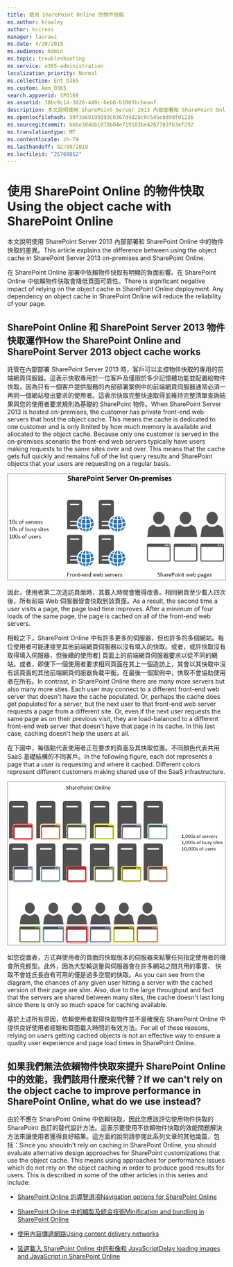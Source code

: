```yaml
---
title: 使用 SharePoint Online 的物件快取
ms.author: krowley
author: kccross
manager: laurawi
ms.date: 4/20/2015
ms.audience: Admin
ms.topic: troubleshooting
ms.service: o365-administration
localization_priority: Normal
ms.collection: Ent_O365
ms.custom: Adm_O365
search.appverid: SPO160
ms.assetid: 38bc9c14-3826-449c-beb6-b1003bcbeaaf
description: 本文說明使用 SharePoint Server 2013 內部部署和 SharePoint Online 中的物件快取的差異。
ms.openlocfilehash: 59f3a69199893cb367d4d28c0c545ebd9dfd1236
ms.sourcegitcommit: bbbe304bb1878b04e719103be4287703fb3ef292
ms.translationtype: MT
ms.contentlocale: zh-TW
ms.lasthandoff: 02/08/2019
ms.locfileid: "25769852"
---
```

# <a name="using-the-object-cache-with-sharepoint-online"></a><span data-ttu-id="5d754-103">使用 SharePoint Online 的物件快取</span><span class="sxs-lookup"><span data-stu-id="5d754-103">Using the object cache with SharePoint Online</span></span>

<span data-ttu-id="5d754-104">本文說明使用 SharePoint Server 2013 內部部署和 SharePoint Online 中的物件快取的差異。</span><span class="sxs-lookup"><span data-stu-id="5d754-104">This article explains the difference between using the object cache in SharePoint Server 2013 on-premises and SharePoint Online.</span></span>
  
<span data-ttu-id="5d754-p101">在 SharePoint Online 部署中依賴物件快取有明顯的負面影響。在 SharePoint Online 中依賴物件快取會降低頁面可靠性。</span><span class="sxs-lookup"><span data-stu-id="5d754-p101">There is significant negative impact of relying on the object cache in SharePoint Online deployment. Any dependency on object cache in SharePoint Online will reduce the reliability of your page.</span></span> 
  
## <a name="how-the-sharepoint-online-and-sharepoint-server-2013-object-cache-works"></a><span data-ttu-id="5d754-107">SharePoint Online 和 SharePoint Server 2013 物件快取運作</span><span class="sxs-lookup"><span data-stu-id="5d754-107">How the SharePoint Online and SharePoint Server 2013 object cache works</span></span>

<span data-ttu-id="5d754-p102">託管在內部部署 SharePoint Server 2013 時，客戶可以主控物件快取的專用的前端網頁伺服器。這表示快取專用於一位客戶及僅限於多少記憶體功能並配置給物件快取。因為只有一個客戶提供服務的內部部署案例中的前端網頁伺服器通常必須一再同一個網站發出要求的使用者。這表示快取完整快速取得並維持完整清單查詢結果與您的使用者要求規則為基礎的 SharePoint 物件。</span><span class="sxs-lookup"><span data-stu-id="5d754-p102">When SharePoint Server 2013 is hosted on-premises, the customer has private front-end web servers that host the object cache. This means the cache is dedicated to one customer and is only limited by how much memory is available and allocated to the object cache. Because only one customer is served in the on-premises scenario the front-end web servers typically have users making requests to the same sites over and over. This means that the cache gets full quickly and remains full of the list query results and SharePoint objects that your users are requesting on a regular basis.</span></span>
  
![顯示到內部部署前端網頁伺服器的流量和負載](media/a0d38b36-4909-4abb-8d4e-4930814bb3de.png)
  
<span data-ttu-id="5d754-p103">因此，使用者第二次造訪頁面時，其載入時間會獲得改善。相同網頁至少載入四次後，所有前端 Web 伺服器皆會快取到該頁面。</span><span class="sxs-lookup"><span data-stu-id="5d754-p103">As a result, the second time a user visits a page, the page load time improves. After a minimum of four loads of the same page, the page is cached on all of the front-end web servers.</span></span>
  
<span data-ttu-id="5d754-p104">相較之下，SharePoint Online 中有許多更多的伺服器，但也許多的多個網站。每位使用者可能連接至其他前端網頁伺服器以沒有填入的快取。或者，或許快取沒有取得填入伺服器，但後續的使用者] 頁面上的前端網頁伺服器要求以從不同的網站。或者，即使下一個使用者要求相同頁面在其上一個造訪上，其會以其快取中沒有該頁面的其他前端網頁伺服器負載平衡。在最後一個案例中，快取不會協助使用者在所有。</span><span class="sxs-lookup"><span data-stu-id="5d754-p104">In contrast, in SharePoint Online there are many more servers but also many more sites. Each user may connect to a different front-end web server that doesn't have the cache populated. Or, perhaps the cache does get populated for a server, but the next user to that front-end web server requests a page from a different site. Or, even if the next user requests the same page as on their previous visit, they are load-balanced to a different front-end web server that doesn't have that page in its cache. In this last case, caching doesn't help the users at all.</span></span>
  
<span data-ttu-id="5d754-p105">在下圖中，每個點代表使用者正在要求的頁面及其快取位置。不同顏色代表共用 SaaS 基礎結構的不同客戶。</span><span class="sxs-lookup"><span data-stu-id="5d754-p105">In the following figure, each dot represents a page that a user is requesting and where it cached. Different colors represent different customers making shared use of the SaaS infrastructure.</span></span>
  
![顯示 SharePoint Online 中的物件快取結果](media/25d04011-ef83-4cb7-9e04-a6ed490f63c3.png)
  
<span data-ttu-id="5d754-p106">如您從圖表，方式與使用者的頁面的快取版本的伺服器來點擊任何指定使用者的機會所見輕型。此外，因為大型輸送量與伺服器會在許多網站之間共用的事實、 快取不會姓氏長自有可用的僅是過多空間的快取。</span><span class="sxs-lookup"><span data-stu-id="5d754-p106">As you can see from the diagram, the chances of any given user hitting a server with the cached version of their page are slim. Also, due to the large throughput and fact that the servers are shared between many sites, the cache doesn't last long since there is only so much space for caching available.</span></span>
  
<span data-ttu-id="5d754-125">基於上述所有原因，依賴使用者取得快取物件並不是確保在 SharePoint Online 中提供良好使用者經驗和頁面載入時間的有效方法。</span><span class="sxs-lookup"><span data-stu-id="5d754-125">For all of these reasons, relying on users getting cached objects is not an effective way to ensure a quality user experience and page load times in SharePoint Online.</span></span>
  
## <a name="if-we-cant-rely-on-the-object-cache-to-improve-performance-in-sharepoint-online-what-do-we-use-instead"></a><span data-ttu-id="5d754-126">如果我們無法依賴物件快取來提升 SharePoint Online 中的效能，我們該用什麼來代替？</span><span class="sxs-lookup"><span data-stu-id="5d754-126">If we can't rely on the object cache to improve performance in SharePoint Online, what do we use instead?</span></span>

<span data-ttu-id="5d754-p107">由於不應在 SharePoint Online 中依賴快取，因此您應該評估使用物件快取的 SharePoint 自訂的替代設計方法。這表示要使用不依賴物件快取的效能問題解決方法來讓使用者獲得良好結果。這方面的說明請參閱此系列文章的其他幾篇，包括：</span><span class="sxs-lookup"><span data-stu-id="5d754-p107">Since you shouldn't rely on caching in SharePoint Online, you should evaluate alternative design approaches for SharePoint customizations that use the object cache. This means using approaches for performance issues which do not rely on the object caching in order to produce good results for users. This is described in some of the other articles in this series and include:</span></span>
  
- [<span data-ttu-id="5d754-130">SharePoint Online 的導覽選項</span><span class="sxs-lookup"><span data-stu-id="5d754-130">Navigation options for SharePoint Online</span></span>](navigation-options-for-sharepoint-online.md)
    
- [<span data-ttu-id="5d754-131">SharePoint Online 中的縮製及統合技術</span><span class="sxs-lookup"><span data-stu-id="5d754-131">Minification and bundling in SharePoint Online</span></span>](minification-and-bundling-in-sharepoint-online.md)
    
- [<span data-ttu-id="5d754-132">使用內容傳遞網路</span><span class="sxs-lookup"><span data-stu-id="5d754-132">Using content delivery networks</span></span>](using-content-delivery-networks-with-sharepoint-online.md)
    
- [<span data-ttu-id="5d754-133">延遲載入 SharePoint Online 中的影像和 JavaScript</span><span class="sxs-lookup"><span data-stu-id="5d754-133">Delay loading images and JavaScript in SharePoint Online</span></span>](delay-loading-images-and-javascript-in-sharepoint-online.md)
    

